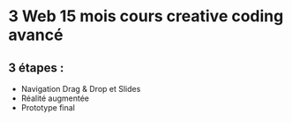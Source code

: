 # 3 Web 15 mois cours creative coding avancé

## 3 étapes :
- Navigation Drag & Drop et Slides
- Réalité augmentée
- Prototype final